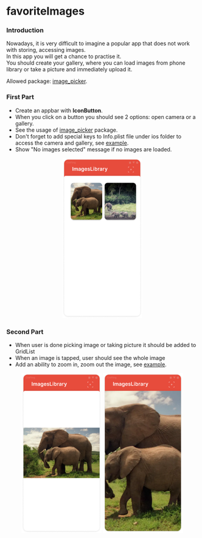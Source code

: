 # favoriteImages

### Introduction

Nowadays, it is very difficult to imagine a popular app that does not work with storing, accessing images.    
In this app you will get a chance to practise it.    
You should create your gallery, where you can load images from phone library or take a picture and immediately upload it.

Allowed package: [image_picker](https://pub.dev/packages/image_picker).

### First Part

- Create an appbar with **IconButton**.
- When you click on a button you should see 2 options: open camera or a gallery.
- See the usage of [image_picker](https://pub.dev/packages/image_picker) package.
- Don't forget to add special keys to Info.plist file under ios folder to access the camera and gallery, see [example](https://developer.apple.com/library/archive/documentation/General/Reference/InfoPlistKeyReference/Articles/AboutInformationPropertyListFiles.html).
- Show "No images selected" message if no images are loaded.

<center>
<img src="https://github.com/alem-01/alem_public/blob/master/resources/imageLibrary.01.png?raw=true" style = "width: 210px !important; height: 420px !important;"/>

</center>

### Second Part

- When user is done picking image or taking picture it should be added to GridList
- When an image is tapped, user should see the whole image
- Add an ability to zoom in, zoom out the image, see [example](https://api.flutter.dev/flutter/widgets/InteractiveViewer-class.html).

<center>
<img src="https://github.com/alem-01/alem_public/blob/master/resources/imageLibrary.02.png?raw=true" style = "width: 210px !important; height: 420px !important;"/>

<img src="https://github.com/alem-01/alem_public/blob/master/resources/imageLibrary.03.png?raw=true" style = "width: 210px !important; height: 420px !important;"/>
</center>
